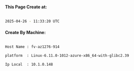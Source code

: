 
   
#### This Page Create at:

```bash

2025-04-26 - 11:33:20 UTC

```

#### Create By Machine:

```bash

Host Name : fv-az1276-914

platform  : Linux-6.11.0-1012-azure-x86_64-with-glibc2.39

Ip Local  : 10.1.0.148

```

